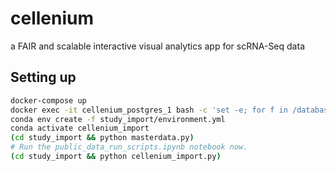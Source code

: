 # cellenium
a FAIR and scalable interactive visual analytics app for scRNA-Seq data

## Setting up
```bash
docker-compose up
docker exec -it cellenium_postgres_1 bash -c 'set -e; for f in /database_schema/*.sql; do echo "Processing $f"; psql --username postgres --host=localhost --echo-errors --set ON_ERROR_STOP=on --file=$f; done'
conda env create -f study_import/environment.yml
conda activate cellenium_import
(cd study_import && python masterdata.py)
# Run the public_data_run_scripts.ipynb notebook now.
(cd study_import && python cellenium_import.py)
```
